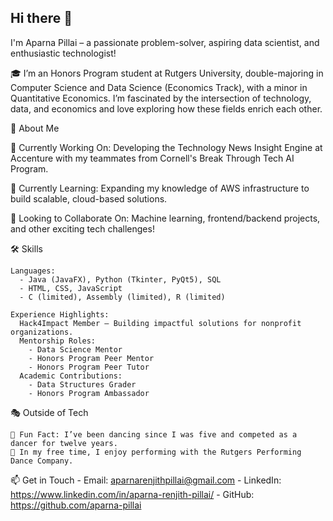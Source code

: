 ## Hi there 👋

I'm Aparna Pillai – a passionate problem-solver, aspiring data scientist, and enthusiastic technologist!

🎓 I’m an Honors Program student at Rutgers University, double-majoring in Computer Science and Data Science (Economics Track), with a minor in Quantitative Economics. I’m fascinated by the intersection of technology, data, and economics and love exploring how these fields enrich each other.

🌟 About Me

  🔭 Currently Working On: Developing the Technology News Insight Engine at Accenture with my teammates from Cornell's Break Through Tech AI Program.
    
  🌱 Currently Learning: Expanding my knowledge of AWS infrastructure to build scalable, cloud-based solutions.
  
  👯 Looking to Collaborate On: Machine learning, frontend/backend projects, and other exciting tech challenges!
  
  🛠️ Skills
  
    Languages:
      - Java (JavaFX), Python (Tkinter, PyQt5), SQL
      - HTML, CSS, JavaScript
      - C (limited), Assembly (limited), R (limited)

    Experience Highlights:
      Hack4Impact Member – Building impactful solutions for nonprofit organizations.
      Mentorship Roles:
        - Data Science Mentor
        - Honors Program Peer Mentor
        - Honors Program Peer Tutor 
      Academic Contributions:
        - Data Structures Grader
        - Honors Program Ambassador

  🎭 Outside of Tech
  
    💃 Fun Fact: I’ve been dancing since I was five and competed as a dancer for twelve years.
    🎨 In my free time, I enjoy performing with the Rutgers Performing Dance Company.

  📫 Get in Touch
    - Email: aparnarenjithpillai@gmail.com 
    - LinkedIn: https://www.linkedin.com/in/aparna-renjith-pillai/
    - GitHub: https://github.com/aparna-pillai
